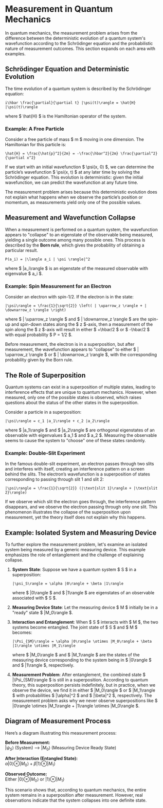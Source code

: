 # Measurement in Quantum Mechanics

In quantum mechanics, the measurement problem arises from the difference between the deterministic evolution of a quantum system's wavefunction according to the Schrödinger equation and the probabilistic nature of measurement outcomes. This section expands on each area with examples.

## Schrödinger Equation and Deterministic Evolution

The time evolution of a quantum system is described by the Schrödinger equation:
```{math}
i\hbar \frac{\partial}{\partial t} |\psi(t)\rangle = \hat{H} |\psi(t)\rangle
```
where $ \hat{H} $ is the Hamiltonian operator of the system.

### Example: A Free Particle

Consider a free particle of mass $ m $ moving in one dimension. The Hamiltonian for this particle is:
```{math}
\hat{H} = \frac{\hat{p}^2}{2m} = -\frac{\hbar^2}{2m} \frac{\partial^2}{\partial x^2}
```
If we start with an initial wavefunction $ \psi(x, 0) $, we can determine the particle’s wavefunction $ \psi(x, t) $ at any later time by solving the Schrödinger equation. This evolution is deterministic: given the initial wavefunction, we can predict the wavefunction at any future time.

The measurement problem arises because this deterministic evolution does not explain what happens when we observe the particle’s position or momentum, as measurements yield only one of the possible values.

## Measurement and Wavefunction Collapse

When a measurement is performed on a quantum system, the wavefunction appears to "collapse" to an eigenstate of the observable being measured, yielding a single outcome among many possible ones. This process is described by the **Born rule**, which gives the probability of obtaining a particular result.

```{math}
P(a_i) = |\langle a_i | \psi \rangle|^2
```
where $ |a_i\rangle $ is an eigenstate of the measured observable with eigenvalue $ a_i $.

### Example: Spin Measurement for an Electron

Consider an electron with spin-1/2. If the electron is in the state:
```{math}
|\psi\rangle = \frac{1}{\sqrt{2}} \left( | \uparrow_z \rangle + | \downarrow_z \rangle \right)
```
where $ | \uparrow_z \rangle $ and $ | \downarrow_z \rangle $ are the spin-up and spin-down states along the $ z $-axis, then a measurement of the spin along the $ z $-axis will result in either $ +\hbar/2 $ or $ -\hbar/2 $ with equal probability $ P = 1/2 $.

Before measurement, the electron is in a superposition, but after measurement, the wavefunction appears to "collapse" to either $ | \uparrow_z \rangle $ or $ | \downarrow_z \rangle $, with the corresponding probability given by the Born rule.

## The Role of Superposition

Quantum systems can exist in a superposition of multiple states, leading to interference effects that are unique to quantum mechanics. However, when measured, only one of the possible states is observed, which raises questions about the status of the other states in the superposition.

Consider a particle in a superposition:
```{math}
|\psi\rangle = c_1 |a_1\rangle + c_2 |a_2\rangle
```
where $ |a_1\rangle $ and $ |a_2\rangle $ are orthogonal eigenstates of an observable with eigenvalues $ a_1 $ and $ a_2 $. Measuring the observable seems to cause the system to "choose" one of these states randomly.

### Example: Double-Slit Experiment

In the famous double-slit experiment, an electron passes through two slits and interferes with itself, creating an interference pattern on a screen behind the slits. The electron’s wavefunction is a superposition of states corresponding to passing through slit 1 and slit 2:
```{math}
|\psi\rangle = \frac{1}{\sqrt{2}} (|\text{slit 1}\rangle + |\text{slit 2}\rangle)
```
If we observe which slit the electron goes through, the interference pattern disappears, and we observe the electron passing through only one slit. This phenomenon illustrates the collapse of the superposition upon measurement, yet the theory itself does not explain why this happens.

## Example: Isolated System and Measuring Device

To further explore the measurement problem, let's examine an isolated system being measured by a generic measuring device. This example emphasizes the role of entanglement and the challenge of explaining collapse.

1. **System State**: Suppose we have a quantum system $ S $ in a superposition:
   ```{math}
   |\psi_S\rangle = \alpha |0\rangle + \beta |1\rangle
   ```
   where $ |0\rangle $ and $ |1\rangle $ are eigenstates of an observable associated with $ S $.

2. **Measuring Device State**: Let the measuring device $ M $ initially be in a "ready" state $ |M_0\rangle $.

3. **Interaction and Entanglement**: When $ S $ interacts with $ M $, the two systems become entangled. The joint state of $ S $ and $ M $ becomes:
   ```{math}
   |\Psi_{SM}\rangle = \alpha |0\rangle \otimes |M_0\rangle + \beta |1\rangle \otimes |M_1\rangle
   ```
   where $ |M_0\rangle $ and $ |M_1\rangle $ are the states of the measuring device corresponding to the system being in $ |0\rangle $ and $ |1\rangle $, respectively.

4. **Measurement Problem**: After entanglement, the combined state $ |\Psi_{SM}\rangle $ is still in a superposition. According to quantum theory, this superposition persists indefinitely, but in practice, when we observe the device, we find it in either $ |M_0\rangle $ or $ |M_1\rangle $ with probabilities $ |\alpha|^2 $ and $ |\beta|^2 $, respectively. The measurement problem asks why we never observe superpositions like $ |0\rangle \otimes |M_1\rangle + |1\rangle \otimes |M_0\rangle $.

## Diagram of Measurement Process

Here’s a diagram illustrating this measurement process:

**Before Measurement:**  
$|\psi_S\rangle$ (System) —–> $|M_0\rangle$ (Measuring Device Ready State)

**After Interaction (Entangled State):**  
$\alpha|0\rangle \otimes |M_0\rangle + \beta|1\rangle \otimes |M_1\rangle$

**Observed Outcome:**  
Either $|0\rangle \otimes |M_0\rangle$ or $|1\rangle \otimes |M_1\rangle$


This scenario shows that, according to quantum mechanics, the entire system remains in a superposition after measurement. However, real observations indicate that the system collapses into one definite state.